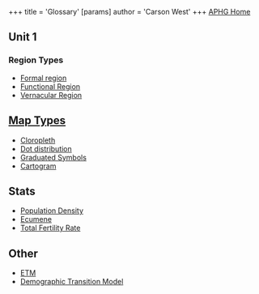 +++
 title = 'Glossary'
[params]
	author = 'Carson West'
+++
[APHG Home](./../aphg-home/)
## Unit 1
### Region Types

 - [Formal region](./../formal-region/)
 - [Functional Region](./../functional-region/)
 - [Vernacular Region](./../vernacular-region/)
## [Map Types](./../map-types/)

 - [Cloropleth](./../cloropleth/)
 - [Dot distribution](./../dot-distribution/)
 - [Graduated Symbols](./../graduated-symbols/)
 - [Cartogram](./../cartogram/)
## Stats 

 - [Population Density](./../population-density/)
 - [Ecumene](./../ecumene/)
 - [Total Fertility Rate](./../total-fertility-rate/)
## Other
- [ETM](./../etm/)
- [Demographic Transition Model](./../demographic-transition-model/)

